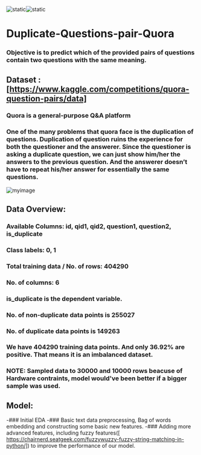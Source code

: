 ![static](https://img.shields.io/badge/Build%20With-Python-brightgreen)![static](https://img.shields.io/badge/Using-NLP%20and%20Machine%20Learning-orange)
# __Duplicate-Questions-pair-Quora__
### Objective is to predict which of the provided pairs of questions contain two questions with the same meaning.
## __Dataset__ : [https://www.kaggle.com/competitions/quora-question-pairs/data]
### Quora is a general-purpose Q&A platform
### One of the many problems that quora face is the duplication of questions. Duplication of question ruins the experience for both the questioner and the answerer. Since the questioner is asking a duplicate question, we can just show him/her the answers to the previous question. And the answerer doesn’t have to repeat his/her answer for essentially the same questions.
![myimage](https://i0.wp.com/www.janagrc.com/wp-content/uploads/2017/02/Questions.jpg)

## Data Overview:
### Available Columns: id, qid1, qid2, question1, question2, is_duplicate
### Class labels: 0, 1
### Total training data / No. of rows: 404290
### No. of columns: 6
### is_duplicate is the dependent variable.
### No. of non-duplicate data points is 255027
### No. of duplicate data points is 149263

### We have 404290 training data points. And only 36.92% are positive. That means it is an imbalanced dataset.
### __NOTE:__ Sampled data to 30000 and 10000 rows beacuse of Hardware contraints, model would've been better if a bigger sample was used.

## Model:
-### Initial EDA
-### Basic text data preprocessing,  Bag of words embedding and constructing some basic new features.
-### Adding more advanced features, including fuzzy features([ https://chairnerd.seatgeek.com/fuzzywuzzy-fuzzy-string-matching-in-python/]) to improve the performance of our model. 
